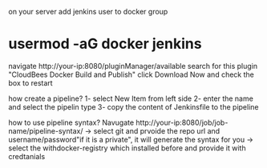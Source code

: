 on your server add jenkins user to docker group
# usermod -aG docker jenkins

navigate http://your-ip:8080/pluginManager/available
search for this plugin "CloudBees Docker Build and Publish"
click Download Now and check the box to restart

how create a pipeline?
1- select New Item from left side
2- enter the name and select the pipelin type
3- copy the content of Jenkinsfile to the pipeline

how to use pipeline syntax?
Navugate http://your-ip:8080/job/job-name/pipeline-syntax/
-> select git and prvoide the repo url and username/password"if it is a private", it will generate the syntax for you
-> select the withdocker-registry which installed before and provide it with credtanials

